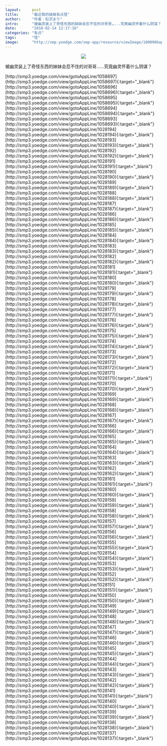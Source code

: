 ```yaml
---
layout:     post
title:      "最近我的妹妹有点怪"
author:     "作者：松沢まり"
intro:      "被幽灵装上了奇怪东西的妹妹会忍不住的对哥哥…...究竟幽灵怀着什么阴谋？"
date:       "2018-02-14 12:17:16"
categories: "有点"
tags:       "怪"
image:      "http://smp.yoedge.com/smp-app/resource/viewImage/1000966appline.png"
---
```

<div style="text-align: center">
<p><img src="http://smp.yoedge.com/smp-app/resource/viewImage/1000966appline.png"/></p>
</div>
<p class="post-meta">
<span>被幽灵装上了奇怪东西的妹妹会忍不住的对哥哥…...究竟幽灵怀着什么阴谋？</span>
</p>
[http://smp3.yoedge.com/view/gotoAppLine/1058697](http://smp3.yoedge.com/view/gotoAppLine/1058697){:target="_blank"}
[http://smp3.yoedge.com/view/gotoAppLine/1058696](http://smp3.yoedge.com/view/gotoAppLine/1058696){:target="_blank"}
[http://smp3.yoedge.com/view/gotoAppLine/1058695](http://smp3.yoedge.com/view/gotoAppLine/1058695){:target="_blank"}
[http://smp3.yoedge.com/view/gotoAppLine/1058694](http://smp3.yoedge.com/view/gotoAppLine/1058694){:target="_blank"}
[http://smp3.yoedge.com/view/gotoAppLine/1058693](http://smp3.yoedge.com/view/gotoAppLine/1058693){:target="_blank"}
[http://smp3.yoedge.com/view/gotoAppLine/1028194](http://smp3.yoedge.com/view/gotoAppLine/1028194){:target="_blank"}
[http://smp3.yoedge.com/view/gotoAppLine/1028193](http://smp3.yoedge.com/view/gotoAppLine/1028193){:target="_blank"}
[http://smp3.yoedge.com/view/gotoAppLine/1028192](http://smp3.yoedge.com/view/gotoAppLine/1028192){:target="_blank"}
[http://smp3.yoedge.com/view/gotoAppLine/1028191](http://smp3.yoedge.com/view/gotoAppLine/1028191){:target="_blank"}
[http://smp3.yoedge.com/view/gotoAppLine/1028190](http://smp3.yoedge.com/view/gotoAppLine/1028190){:target="_blank"}
[http://smp3.yoedge.com/view/gotoAppLine/1028189](http://smp3.yoedge.com/view/gotoAppLine/1028189){:target="_blank"}
[http://smp3.yoedge.com/view/gotoAppLine/1028188](http://smp3.yoedge.com/view/gotoAppLine/1028188){:target="_blank"}
[http://smp3.yoedge.com/view/gotoAppLine/1028187](http://smp3.yoedge.com/view/gotoAppLine/1028187){:target="_blank"}
[http://smp3.yoedge.com/view/gotoAppLine/1028186](http://smp3.yoedge.com/view/gotoAppLine/1028186){:target="_blank"}
[http://smp3.yoedge.com/view/gotoAppLine/1028185](http://smp3.yoedge.com/view/gotoAppLine/1028185){:target="_blank"}
[http://smp3.yoedge.com/view/gotoAppLine/1028184](http://smp3.yoedge.com/view/gotoAppLine/1028184){:target="_blank"}
[http://smp3.yoedge.com/view/gotoAppLine/1028183](http://smp3.yoedge.com/view/gotoAppLine/1028183){:target="_blank"}
[http://smp3.yoedge.com/view/gotoAppLine/1028182](http://smp3.yoedge.com/view/gotoAppLine/1028182){:target="_blank"}
[http://smp3.yoedge.com/view/gotoAppLine/1028181](http://smp3.yoedge.com/view/gotoAppLine/1028181){:target="_blank"}
[http://smp3.yoedge.com/view/gotoAppLine/1028180](http://smp3.yoedge.com/view/gotoAppLine/1028180){:target="_blank"}
[http://smp3.yoedge.com/view/gotoAppLine/1028179](http://smp3.yoedge.com/view/gotoAppLine/1028179){:target="_blank"}
[http://smp3.yoedge.com/view/gotoAppLine/1028178](http://smp3.yoedge.com/view/gotoAppLine/1028178){:target="_blank"}
[http://smp3.yoedge.com/view/gotoAppLine/1028177](http://smp3.yoedge.com/view/gotoAppLine/1028177){:target="_blank"}
[http://smp3.yoedge.com/view/gotoAppLine/1028176](http://smp3.yoedge.com/view/gotoAppLine/1028176){:target="_blank"}
[http://smp3.yoedge.com/view/gotoAppLine/1028175](http://smp3.yoedge.com/view/gotoAppLine/1028175){:target="_blank"}
[http://smp3.yoedge.com/view/gotoAppLine/1028174](http://smp3.yoedge.com/view/gotoAppLine/1028174){:target="_blank"}
[http://smp3.yoedge.com/view/gotoAppLine/1028173](http://smp3.yoedge.com/view/gotoAppLine/1028173){:target="_blank"}
[http://smp3.yoedge.com/view/gotoAppLine/1028172](http://smp3.yoedge.com/view/gotoAppLine/1028172){:target="_blank"}
[http://smp3.yoedge.com/view/gotoAppLine/1028171](http://smp3.yoedge.com/view/gotoAppLine/1028171){:target="_blank"}
[http://smp3.yoedge.com/view/gotoAppLine/1028170](http://smp3.yoedge.com/view/gotoAppLine/1028170){:target="_blank"}
[http://smp3.yoedge.com/view/gotoAppLine/1028169](http://smp3.yoedge.com/view/gotoAppLine/1028169){:target="_blank"}
[http://smp3.yoedge.com/view/gotoAppLine/1028168](http://smp3.yoedge.com/view/gotoAppLine/1028168){:target="_blank"}
[http://smp3.yoedge.com/view/gotoAppLine/1028167](http://smp3.yoedge.com/view/gotoAppLine/1028167){:target="_blank"}
[http://smp3.yoedge.com/view/gotoAppLine/1028166](http://smp3.yoedge.com/view/gotoAppLine/1028166){:target="_blank"}
[http://smp3.yoedge.com/view/gotoAppLine/1028165](http://smp3.yoedge.com/view/gotoAppLine/1028165){:target="_blank"}
[http://smp3.yoedge.com/view/gotoAppLine/1028164](http://smp3.yoedge.com/view/gotoAppLine/1028164){:target="_blank"}
[http://smp3.yoedge.com/view/gotoAppLine/1028163](http://smp3.yoedge.com/view/gotoAppLine/1028163){:target="_blank"}
[http://smp3.yoedge.com/view/gotoAppLine/1028162](http://smp3.yoedge.com/view/gotoAppLine/1028162){:target="_blank"}
[http://smp3.yoedge.com/view/gotoAppLine/1028161](http://smp3.yoedge.com/view/gotoAppLine/1028161){:target="_blank"}
[http://smp3.yoedge.com/view/gotoAppLine/1028160](http://smp3.yoedge.com/view/gotoAppLine/1028160){:target="_blank"}
[http://smp3.yoedge.com/view/gotoAppLine/1028159](http://smp3.yoedge.com/view/gotoAppLine/1028159){:target="_blank"}
[http://smp3.yoedge.com/view/gotoAppLine/1028158](http://smp3.yoedge.com/view/gotoAppLine/1028158){:target="_blank"}
[http://smp3.yoedge.com/view/gotoAppLine/1028157](http://smp3.yoedge.com/view/gotoAppLine/1028157){:target="_blank"}
[http://smp3.yoedge.com/view/gotoAppLine/1028156](http://smp3.yoedge.com/view/gotoAppLine/1028156){:target="_blank"}
[http://smp3.yoedge.com/view/gotoAppLine/1028155](http://smp3.yoedge.com/view/gotoAppLine/1028155){:target="_blank"}
[http://smp3.yoedge.com/view/gotoAppLine/1028154](http://smp3.yoedge.com/view/gotoAppLine/1028154){:target="_blank"}
[http://smp3.yoedge.com/view/gotoAppLine/1028153](http://smp3.yoedge.com/view/gotoAppLine/1028153){:target="_blank"}
[http://smp3.yoedge.com/view/gotoAppLine/1028152](http://smp3.yoedge.com/view/gotoAppLine/1028152){:target="_blank"}
[http://smp3.yoedge.com/view/gotoAppLine/1028151](http://smp3.yoedge.com/view/gotoAppLine/1028151){:target="_blank"}
[http://smp3.yoedge.com/view/gotoAppLine/1028150](http://smp3.yoedge.com/view/gotoAppLine/1028150){:target="_blank"}
[http://smp3.yoedge.com/view/gotoAppLine/1028149](http://smp3.yoedge.com/view/gotoAppLine/1028149){:target="_blank"}
[http://smp3.yoedge.com/view/gotoAppLine/1028148](http://smp3.yoedge.com/view/gotoAppLine/1028148){:target="_blank"}
[http://smp3.yoedge.com/view/gotoAppLine/1028147](http://smp3.yoedge.com/view/gotoAppLine/1028147){:target="_blank"}
[http://smp3.yoedge.com/view/gotoAppLine/1028146](http://smp3.yoedge.com/view/gotoAppLine/1028146){:target="_blank"}
[http://smp3.yoedge.com/view/gotoAppLine/1028145](http://smp3.yoedge.com/view/gotoAppLine/1028145){:target="_blank"}
[http://smp3.yoedge.com/view/gotoAppLine/1028144](http://smp3.yoedge.com/view/gotoAppLine/1028144){:target="_blank"}
[http://smp3.yoedge.com/view/gotoAppLine/1028143](http://smp3.yoedge.com/view/gotoAppLine/1028143){:target="_blank"}
[http://smp3.yoedge.com/view/gotoAppLine/1028142](http://smp3.yoedge.com/view/gotoAppLine/1028142){:target="_blank"}
[http://smp3.yoedge.com/view/gotoAppLine/1028141](http://smp3.yoedge.com/view/gotoAppLine/1028141){:target="_blank"}
[http://smp3.yoedge.com/view/gotoAppLine/1028140](http://smp3.yoedge.com/view/gotoAppLine/1028140){:target="_blank"}
[http://smp3.yoedge.com/view/gotoAppLine/1028139](http://smp3.yoedge.com/view/gotoAppLine/1028139){:target="_blank"}
[http://smp3.yoedge.com/view/gotoAppLine/1028138](http://smp3.yoedge.com/view/gotoAppLine/1028138){:target="_blank"}
[http://smp3.yoedge.com/view/gotoAppLine/1028137](http://smp3.yoedge.com/view/gotoAppLine/1028137){:target="_blank"}


